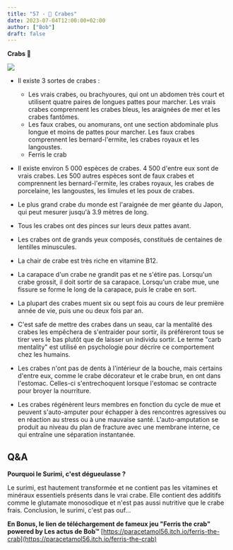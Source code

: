```yaml
---
title: "57 - 🦀 Crabes"
date: 2023-07-04T12:00:00+02:00
author: ["Bob"]
draft: false
---
```


**Crabs 🦀**

![](/img/57.jpg)

- Il existe 3 sortes de crabes :
	- Les vrais crabes, ou brachyoures, qui ont un abdomen très court et utilisent quatre paires de longues pattes pour marcher. Les vrais crabes comprennent les crabes bleus, les araignées de mer et les crabes fantômes.
	- Les faux crabes, ou anomurans, ont une section abdominale plus longue et moins de pattes pour marcher. Les faux crabes comprennent les bernard-l'ermite, les crabes royaux et les langoustes.
	- Ferris le crab

- Il existe environ 5 000 espèces de crabes. 4 500 d'entre eux sont de vrais crabes. Les 500 autres espèces sont de faux crabes et comprennent les bernard-l'ermite, les crabes royaux, les crabes de porcelaine, les langoustes, les limules et les poux de crabes.

- Le plus grand crabe du monde est l'araignée de mer géante du Japon, qui peut mesurer jusqu'à 3.9 mètres de long.

- Tous les crabes ont des pinces sur leurs deux pattes avant.

- Les crabes ont de grands yeux composés, constitués de centaines de lentilles minuscules.

- La chair de crabe est très riche en vitamine B12.

- La carapace d'un crabe ne grandit pas et ne s'étire pas. Lorsqu'un crabe grossit, il doit sortir de sa carapace. Lorsqu'un crabe mue, une fissure se forme le long de la carapace, puis le crabe en sort.

- La plupart des crabes muent six ou sept fois au cours de leur première année de vie, puis une ou deux fois par an.

- C'est safe de mettre des crabes dans un seau, car la mentalité des crabes les empêchera de s'entraider pour sortir, ils préféreront tous se tirer vers le bas plutôt que de laisser un individu sortir. Le terme "carb mentality" est utilisé en psychologie pour décrire ce comportement chez les humains.

- Les crabes n'ont pas de dents à l'intérieur de la bouche, mais certains d'entre eux, comme le crabe décorateur et le crabe brun, en ont dans l'estomac. Celles-ci s'entrechoquent lorsque l'estomac se contracte pour broyer la nourriture.

- Les crabes régénèrent leurs membres en fonction du cycle de mue et peuvent s'auto-amputer pour échapper à des rencontres agressives ou en réaction au stress ou à une mauvaise santé. L'auto-amputation se produit au niveau du plan de fracture avec une membrane interne, ce qui entraîne une séparation instantanée.

## Q&A

**Pourquoi le Surimi, c'est dégueulasse ?**

Le surimi, est hautement transformée et ne contient pas les vitamines et minéraux essentiels présents dans le vrai crabe. Elle contient des additifs comme le glutamate monosodique et n'est pas aussi nutritive que le crabe frais. Conclusion, le surimi, c'est pas ouf...

**En Bonus, le lien de téléchargement de fameux jeu "Ferris the crab" powered by Les actus de Bob™**
[https://paracetamol56.itch.io/ferris-the-crab](https://paracetamol56.itch.io/ferris-the-crab)

